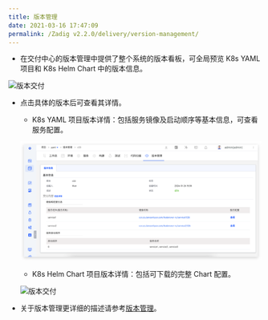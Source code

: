 ```yaml
---
title: 版本管理
date: 2021-03-16 17:47:09
permalink: /Zadig v2.2.0/delivery/version-management/
---
```


- 在交付中心的版本管理中提供了整个系统的版本看板，可全局预览 K8s YAML 项目和 K8s Helm Chart 中的版本信息。

![版本交付](../../../../_images/version_list.png '版本交付')

- 点击具体的版本后可查看其详情。

  - K8s YAML 项目版本详情：包括服务镜像及启动顺序等基本信息，可查看服务配置。

  ![版本交付](../../../../_images/k8s_version_detail_220.png '版本交付')

  - K8s Helm Chart 项目版本详情：包括可下载的完整 Chart 配置。

  ![版本交付](../../../../_images/helm_version_detail.png '版本交付')

- 关于版本管理更详细的描述请参考[版本管理](/Zadig%20v2.2.0/project/version/)。
